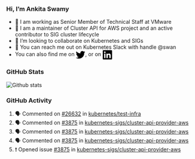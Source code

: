 ### Hi, I’m Ankita Swamy

- 💼 I am working as Senior Member of Technical Staff at VMware
- 👀 I am a maintainer of Cluster API for AWS project and an active contributor to SIG cluster lifecycle
- 💞️ I’m looking to collaborate on Kubernetes and SIGs
- 💬 You can reach me out on Kubernetes Slack with handle @swan
- You can also find me on <a href="https://twitter.com/SwamyAnkita" target="blank"><img align="center" src="https://raw.githubusercontent.com/Ankitasw/Ankitasw/master/svg/twitter.svg" alt="Ankitasw" height="25" width="25" color="#1DA1f2" /></a>, or on <a href="https://www.linkedin.com/in/Ankitaswamy/" target="blank"><img align="center" src="https://raw.githubusercontent.com/Ankitasw/Ankitasw/master/svg/linkedin.svg" alt="Ankitasw" height="25" width="25" /></a>

### GitHub Stats
![Github stats](https://github-readme-stats.vercel.app/api?username=Ankitasw&count_private=true&show_icons=true&theme=tokyonight)

### GitHub Activity 
<!--START_SECTION:activity-->
1. 🗣 Commented on [#26632](https://github.com/kubernetes/test-infra/issues/26632) in [kubernetes/test-infra](https://github.com/kubernetes/test-infra)
2. 🗣 Commented on [#3875](https://github.com/kubernetes-sigs/cluster-api-provider-aws/issues/3875) in [kubernetes-sigs/cluster-api-provider-aws](https://github.com/kubernetes-sigs/cluster-api-provider-aws)
3. 🗣 Commented on [#3875](https://github.com/kubernetes-sigs/cluster-api-provider-aws/issues/3875) in [kubernetes-sigs/cluster-api-provider-aws](https://github.com/kubernetes-sigs/cluster-api-provider-aws)
4. 🗣 Commented on [#3875](https://github.com/kubernetes-sigs/cluster-api-provider-aws/issues/3875) in [kubernetes-sigs/cluster-api-provider-aws](https://github.com/kubernetes-sigs/cluster-api-provider-aws)
5. ❗️ Opened issue [#3875](https://github.com/kubernetes-sigs/cluster-api-provider-aws/issues/3875) in [kubernetes-sigs/cluster-api-provider-aws](https://github.com/kubernetes-sigs/cluster-api-provider-aws)
<!--END_SECTION:activity-->
